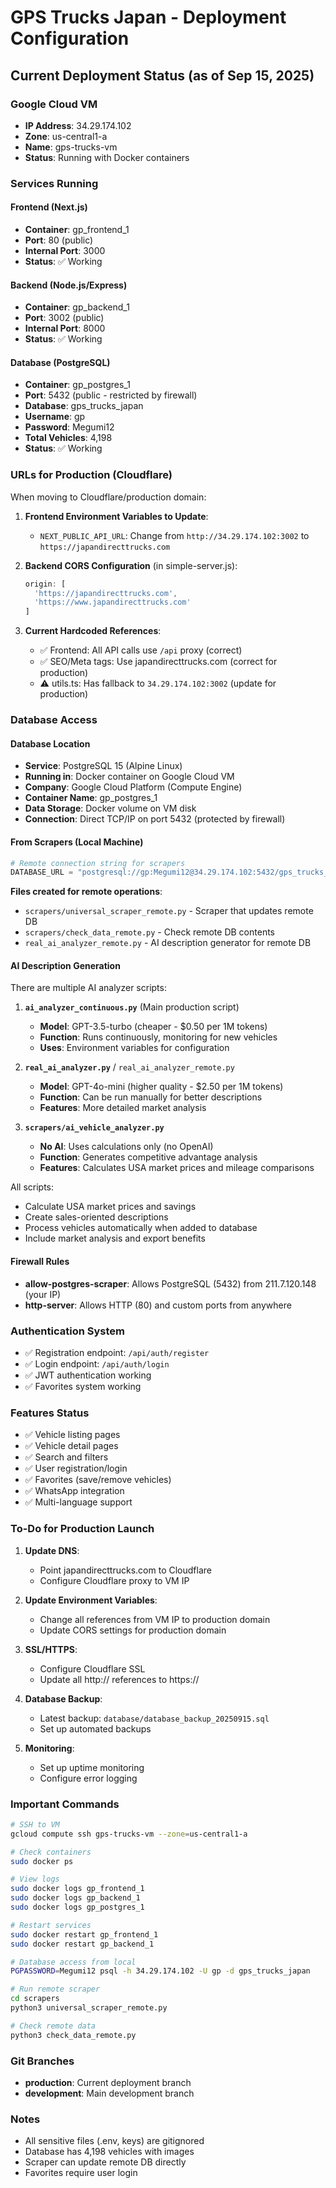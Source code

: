 # GPS Trucks Japan - Deployment Configuration

## Current Deployment Status (as of Sep 15, 2025)

### Google Cloud VM
- **IP Address**: 34.29.174.102
- **Zone**: us-central1-a
- **Name**: gps-trucks-vm
- **Status**: Running with Docker containers

### Services Running

#### Frontend (Next.js)
- **Container**: gp_frontend_1
- **Port**: 80 (public)
- **Internal Port**: 3000
- **Status**: ✅ Working

#### Backend (Node.js/Express)
- **Container**: gp_backend_1
- **Port**: 3002 (public)
- **Internal Port**: 8000
- **Status**: ✅ Working

#### Database (PostgreSQL)
- **Container**: gp_postgres_1
- **Port**: 5432 (public - restricted by firewall)
- **Database**: gps_trucks_japan
- **Username**: gp
- **Password**: Megumi12
- **Total Vehicles**: 4,198
- **Status**: ✅ Working

### URLs for Production (Cloudflare)

When moving to Cloudflare/production domain:

1. **Frontend Environment Variables to Update**:
   - `NEXT_PUBLIC_API_URL`: Change from `http://34.29.174.102:3002` to `https://japandirecttrucks.com`

2. **Backend CORS Configuration** (in simple-server.js):
   ```javascript
   origin: [
     'https://japandirecttrucks.com',
     'https://www.japandirecttrucks.com'
   ]
   ```

3. **Current Hardcoded References**:
   - ✅ Frontend: All API calls use `/api` proxy (correct)
   - ✅ SEO/Meta tags: Use japandirecttrucks.com (correct for production)
   - ⚠️ utils.ts: Has fallback to `34.29.174.102:3002` (update for production)

### Database Access

#### Database Location
- **Service**: PostgreSQL 15 (Alpine Linux)
- **Running in**: Docker container on Google Cloud VM
- **Company**: Google Cloud Platform (Compute Engine)
- **Container Name**: gp_postgres_1
- **Data Storage**: Docker volume on VM disk
- **Connection**: Direct TCP/IP on port 5432 (protected by firewall)

#### From Scrapers (Local Machine)
```python
# Remote connection string for scrapers
DATABASE_URL = "postgresql://gp:Megumi12@34.29.174.102:5432/gps_trucks_japan"
```

**Files created for remote operations**:
- `scrapers/universal_scraper_remote.py` - Scraper that updates remote DB
- `scrapers/check_data_remote.py` - Check remote DB contents
- `real_ai_analyzer_remote.py` - AI description generator for remote DB

#### AI Description Generation
There are multiple AI analyzer scripts:

1. **`ai_analyzer_continuous.py`** (Main production script)
   - **Model**: GPT-3.5-turbo (cheaper - $0.50 per 1M tokens)
   - **Function**: Runs continuously, monitoring for new vehicles
   - **Uses**: Environment variables for configuration

2. **`real_ai_analyzer.py`** / `real_ai_analyzer_remote.py`
   - **Model**: GPT-4o-mini (higher quality - $2.50 per 1M tokens)
   - **Function**: Can be run manually for better descriptions
   - **Features**: More detailed market analysis

3. **`scrapers/ai_vehicle_analyzer.py`**
   - **No AI**: Uses calculations only (no OpenAI)
   - **Function**: Generates competitive advantage analysis
   - **Features**: Calculates USA market prices and mileage comparisons

All scripts:
- Calculate USA market prices and savings
- Create sales-oriented descriptions
- Process vehicles automatically when added to database
- Include market analysis and export benefits

#### Firewall Rules
- **allow-postgres-scraper**: Allows PostgreSQL (5432) from 211.7.120.148 (your IP)
- **http-server**: Allows HTTP (80) and custom ports from anywhere

### Authentication System
- ✅ Registration endpoint: `/api/auth/register`
- ✅ Login endpoint: `/api/auth/login`
- ✅ JWT authentication working
- ✅ Favorites system working

### Features Status
- ✅ Vehicle listing pages
- ✅ Vehicle detail pages
- ✅ Search and filters
- ✅ User registration/login
- ✅ Favorites (save/remove vehicles)
- ✅ WhatsApp integration
- ✅ Multi-language support

### To-Do for Production Launch

1. **Update DNS**:
   - Point japandirecttrucks.com to Cloudflare
   - Configure Cloudflare proxy to VM IP

2. **Update Environment Variables**:
   - Change all references from VM IP to production domain
   - Update CORS settings for production domain

3. **SSL/HTTPS**:
   - Configure Cloudflare SSL
   - Update all http:// references to https://

4. **Database Backup**:
   - Latest backup: `database/database_backup_20250915.sql`
   - Set up automated backups

5. **Monitoring**:
   - Set up uptime monitoring
   - Configure error logging

### Important Commands

```bash
# SSH to VM
gcloud compute ssh gps-trucks-vm --zone=us-central1-a

# Check containers
sudo docker ps

# View logs
sudo docker logs gp_frontend_1
sudo docker logs gp_backend_1
sudo docker logs gp_postgres_1

# Restart services
sudo docker restart gp_frontend_1
sudo docker restart gp_backend_1

# Database access from local
PGPASSWORD=Megumi12 psql -h 34.29.174.102 -U gp -d gps_trucks_japan

# Run remote scraper
cd scrapers
python3 universal_scraper_remote.py

# Check remote data
python3 check_data_remote.py
```

### Git Branches
- **production**: Current deployment branch
- **development**: Main development branch

### Notes
- All sensitive files (.env, keys) are gitignored
- Database has 4,198 vehicles with images
- Scraper can update remote DB directly
- Favorites require user login